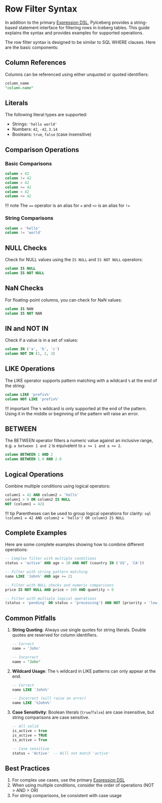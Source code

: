 <!--
 - Licensed to the Apache Software Foundation (ASF) under one or more
 - contributor license agreements.  See the NOTICE file distributed with
 - this work for additional information regarding copyright ownership.
 - The ASF licenses this file to You under the Apache License, Version 2.0
 - (the "License"); you may not use this file except in compliance with
 - the License.  You may obtain a copy of the License at
 -
 -   http://www.apache.org/licenses/LICENSE-2.0
 -
 - Unless required by applicable law or agreed to in writing, software
 - distributed under the License is distributed on an "AS IS" BASIS,
 - WITHOUT WARRANTIES OR CONDITIONS OF ANY KIND, either express or implied.
 - See the License for the specific language governing permissions and
 - limitations under the License.
 -->

# Row Filter Syntax

In addition to the primary [Expression DSL](expression-dsl.md), PyIceberg provides a string-based statement interface for filtering rows in Iceberg tables. This guide explains the syntax and provides examples for supported operations.

The row filter syntax is designed to be similar to SQL WHERE clauses. Here are the basic components:

## Column References

Columns can be referenced using either unquoted or quoted identifiers:

```sql
column_name
"column.name"
```

## Literals

The following literal types are supported:

- Strings: `'hello world'`
- Numbers: `42`, `-42`, `3.14`
- Booleans: `true`, `false` (case insensitive)

## Comparison Operations

### Basic Comparisons

```sql
column = 42
column != 42
column > 42
column >= 42
column < 42
column <= 42
```

!!! note
    The `==` operator is an alias for `=` and `<>` is an alias for `!=`

### String Comparisons

```sql
column = 'hello'
column != 'world'
```

## NULL Checks

Check for NULL values using the `IS NULL` and `IS NOT NULL` operators:

```sql
column IS NULL
column IS NOT NULL
```

## NaN Checks

For floating-point columns, you can check for NaN values:

```sql
column IS NAN
column IS NOT NAN
```

## IN and NOT IN

Check if a value is in a set of values:

```sql
column IN ('a', 'b', 'c')
column NOT IN (1, 2, 3)
```

## LIKE Operations

The LIKE operator supports pattern matching with a wildcard `%` at the end of the string:

```sql
column LIKE 'prefix%'
column NOT LIKE 'prefix%'
```

!!! important
    The `%` wildcard is only supported at the end of the pattern. Using it in the middle or beginning of the pattern will raise an error.

## BETWEEN

The BETWEEN operator filters a numeric value against an inclusive range, e.g. `a between 1 and 2` is equivalent to `a >= 1 and a <= 2`.

```sql
column BETWEEN 1 AND 2
column BETWEEN 1.0 AND 2.0
```

## Logical Operations

Combine multiple conditions using logical operators:

```sql
column1 = 42 AND column2 = 'hello'
column1 > 0 OR column2 IS NULL
NOT (column1 = 42)
```

!!! tip
    Parentheses can be used to group logical operations for clarity:
    ```sql
    (column1 = 42 AND column2 = 'hello') OR column3 IS NULL
    ```

## Complete Examples

Here are some complete examples showing how to combine different operations:

```sql
-- Complex filter with multiple conditions
status = 'active' AND age > 18 AND NOT (country IN ('US', 'CA'))

-- Filter with string pattern matching
name LIKE 'John%' AND age >= 21

-- Filter with NULL checks and numeric comparisons
price IS NOT NULL AND price > 100 AND quantity > 0

-- Filter with multiple logical operations
(status = 'pending' OR status = 'processing') AND NOT (priority = 'low')
```

## Common Pitfalls

1. **String Quoting**: Always use single quotes for string literals. Double quotes are reserved for column identifiers.

   ```sql
   -- Correct
   name = 'John'

   -- Incorrect
   name = "John"
   ```

2. **Wildcard Usage**: The `%` wildcard in LIKE patterns can only appear at the end.

   ```sql
   -- Correct
   name LIKE 'John%'

   -- Incorrect (will raise an error)
   name LIKE '%John%'
   ```

3. **Case Sensitivity**: Boolean literals (`true`/`false`) are case insensitive, but string comparisons are case sensitive.

   ```sql
   -- All valid
   is_active = true
   is_active = TRUE
   is_active = True

   -- Case sensitive
   status = 'Active'  -- Will not match 'active'
   ```

## Best Practices

1. For complex use cases, use the primary [Expression DSL](expression-dsl.md)
2. When using multiple conditions, consider the order of operations (NOT > AND > OR)
3. For string comparisons, be consistent with case usage
